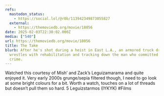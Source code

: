 ```yaml
---
refs:
  mastodon_status:
    - https://social.lol/@r0b/113942349873055827
  external:
    - https://themoviedb.org/movie/18056
date: 2025-02-03T22:38:02.000Z
media: ["540"]
url: https://themoviedb.org/movie/18056
title: The Take
blurb: After he's shot during a heist in East L.A., an armored truck driver
  wrestles with rehabilitation and tracking down the man who committed the
  crime.
---
```


Watched this courtesy of Mish’ and Zack’s Leguizamarama and quite enjoyed it. Very early 2000s grunge/sepia filtered though, I need to go look at some bright colours for a bit. Worth a watch, touches on a lot of threads but doesn’t pull them so hard. 5 Leguizstarmos (IYKYK) #Films
